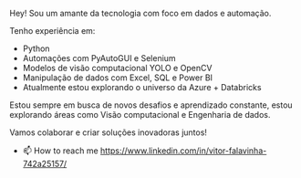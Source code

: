 Hey! Sou um amante da tecnologia com foco em dados e automação. 

Tenho experiência em:

- Python
- Automações com PyAutoGUI e Selenium
- Modelos de visão computacional YOLO e OpenCV
- Manipulação de dados com Excel, SQL e Power BI
- Atualmente estou explorando o universo da Azure + Databricks
  
Estou sempre em busca de novos desafios e aprendizado constante, estou explorando áreas como Visão computacional e Engenharia de dados. 

Vamos colaborar e criar soluções inovadoras juntos!


- 📫 How to reach me https://www.linkedin.com/in/vitor-falavinha-742a25157/

<!---
VitorFalavinha/VitorFalavinha is a ✨ special ✨ repository because its `README.md` (this file) appears on your GitHub profile.
You can click the Preview link to take a look at your changes.
--->
